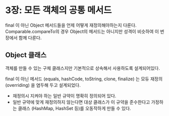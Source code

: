 # 3장: 모든 객체의 공통 메서드

final 이 아닌 Object 메서드들을 언제 어떻게 재정의해야하는지 다룬다.
Comparable.compareTo의 경우 Object의 메서드는 아니지만 성격이 비슷하여 이
번 장에서 함께 다룬다.

## Object 클래스

객체를 만들 수 있는 구체 클래스지만 기본적으로 상속해서 사용하도록 설계되어있다.

final 이 아닌 메서드 (equals, hashCode, toString, clone, finalize) 는 모듀 재정의 (overriding) 을 염두해 두고 설계되었다.

- 재정의시 지켜야 하는 일반 규약이 명확히 정의되어 있다.
- 일반 규약에 맞게 재정의하지 않는다면 대상 클래스가 이 규약을 준수한다고 가정하는 클래스 (HashMap, HashSet 등)를 오동작하게 만들 수 있다.

